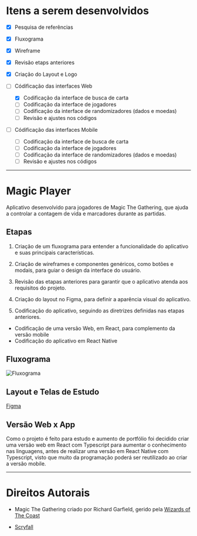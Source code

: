 # Itens a serem desenvolvidos

- [x] Pesquisa de referências

- [x] Fluxograma

- [x] Wireframe

- [x] Revisão etaps anteriores

- [x] Criação do Layout e Logo

- [ ] Códificação das interfaces Web
  - [x] Codificação da interface de busca de carta
  - [ ] Codificação da interface de jogadores
  - [ ] Codificação da interface de randomizadores (dados e moedas)
  - [ ] Revisão e ajustes nos códigos

- [ ] Códificação das interfaces Mobile
  - [ ] Codificação da interface de busca de carta
  - [ ] Codificação da interface de jogadores
  - [ ] Codificação da interface de randomizadores (dados e moedas)
  - [ ] Revisão e ajustes nos códigos

---

# Magic Player

Aplicativo desenvolvido para jogadores de Magic The Gathering, que ajuda a controlar a contagem de vida e marcadores durante as partidas. 

## Etapas

1. Criação de um fluxograma para entender a funcionalidade do aplicativo e suas principais características.

2. Criação de wireframes e componentes genéricos, como botões e modais, para guiar o design da interface do usuário.

3. Revisão das etapas anteriores para garantir que o aplicativo atenda aos requisitos do projeto.

4. Criação do layout no Figma, para definir a aparência visual do aplicativo.

5. Codificação do aplicativo, seguindo as diretrizes definidas nas etapas anteriores.

  - Codificação de uma versão Web, em React, para complemento da versão mobile
  - Codificação do aplicativo em React Native

## Fluxograma
![Fluxograma](https://i.imgur.com/CQCafcA.jpg)

## Layout e Telas de Estudo
[Figma](https://www.figma.com/file/DWU2aVj1Bm5SaLrgP9IOQM/Magic-Player?type=design&node-id=0%3A1&t=EmUUoZDiXWc6lAS6-1)

## Versão Web x App

Como o projeto é feito para estudo e aumento de portfólio foi decidido criar uma versão web em React com Typescript para aumentar o conhecimento nas linguagens, antes de realizar uma versão em React Native com Typescript, visto que muito da programação poderá ser reutilizado ao criar a versão mobile.

---

# Direitos Autorais

- Magic The Gathering criado por Richard Garfield, gerido pela [Wizards of The Coast](https://company.wizards.com/en)

- [Scryfall](https://scryfall.com/) 